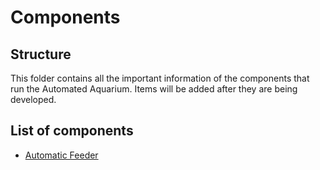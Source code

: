 # Components

## Structure

This folder contains all the important information of the components that run the Automated Aquarium. Items will be added after they are being developed.

## List of components

- [Automatic Feeder](./Feeder/)